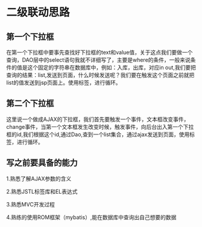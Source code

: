 # 二级联动思路

## 第一个下拉框

在第一个下拉框中要事先查找好下拉框的text和value值，关于这点我们要做一个查询，DAO层中的select语句我就不详细写了，主要是where的条件，一般来说条件的值是这个固定的字符串在数据库中，例如：入库，出库，对应in out,我们要把查询的结果：list,发送到页面，什么时候发送呢？我们要在触发这个页面之前就把list的值发送到jsp页面上。使用<foreach></foreach>标签，进行循环。

## 第二个下拉框

这里说一个做成AJAX的下拉框，我们首先要触发一个事件，文本框改变事件，change事件，当第一个文本框发生改变时候，触发事件，向后台出入第一个下拉框的id,我们根据这个id,通过Dao,查到一个list集合，通过ajax发送到页面，使用<foreach></foreach>标签，进行循环。

## 写之前要具备的能力

1.熟悉了解AJAX参数的含义

2.熟悉JSTL标签库和EL表达式

3.熟悉MVC开发过程

4.熟练的使用ROM框架（mybatis）,能在数据库中查询出自己想要的数据